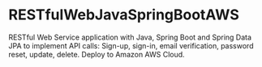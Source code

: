 # RESTfulWebJavaSpringBootAWS
 RESTful Web Service application with Java, Spring Boot and Spring Data JPA to implement API calls: Sign-up, sign-in, email verification, password reset, update, delete. Deploy to Amazon AWS Cloud.
